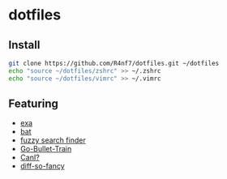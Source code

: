 # dotfiles

## Install

```bash
git clone https://github.com/R4nf7/dotfiles.git ~/dotfiles
echo "source ~/dotfiles/zshrc" >> ~/.zshrc
echo "source ~/dotfiles/vimrc" >> ~/.vimrc
```

## Featuring

- [exa](https://the.exa.website)
- [bat](https://github.com/sharkdp/bat)
- [fuzzy search finder](https://github.com/junegunn/fzf)
- [Go-Bullet-Train](https://github.com/jtyr/gbt)
- [CanI?](https://rubygems.org/gems/cani)
- [diff-so-fancy](https://github.com/so-fancy/diff-so-fancy)
